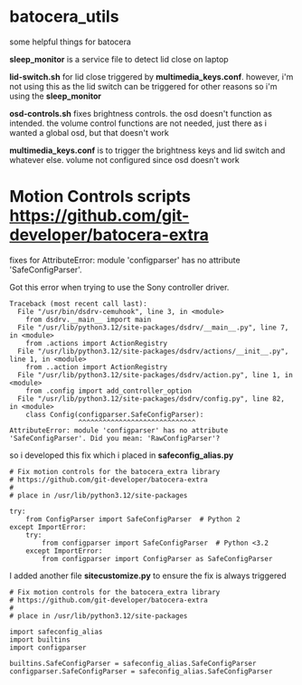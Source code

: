 # batocera_utils
some helpful things for batocera

**sleep_monitor** is a service file to detect lid close on laptop

**lid-switch.sh** for lid close triggered by **multimedia_keys.conf**. however, i'm not using this as the lid switch can be triggered for other reasons so i'm using the **sleep_monitor**

**osd-controls.sh** fixes brightness controls. the osd doesn't function as intended. the volume control functions are not needed, just there as i wanted a global osd, but that doesn't work

**multimedia_keys.conf** is to trigger the brightness keys and lid switch and whatever else. volume not configured since osd doesn't work


# Motion Controls scripts https://github.com/git-developer/batocera-extra     
fixes for AttributeError: module 'configparser' has no attribute 'SafeConfigParser'.     

Got this error when trying to use the Sony controller driver.

```
Traceback (most recent call last):
  File "/usr/bin/dsdrv-cemuhook", line 3, in <module>
    from dsdrv.__main__ import main
  File "/usr/lib/python3.12/site-packages/dsdrv/__main__.py", line 7, in <module>
    from .actions import ActionRegistry
  File "/usr/lib/python3.12/site-packages/dsdrv/actions/__init__.py", line 1, in <module>
    from ..action import ActionRegistry
  File "/usr/lib/python3.12/site-packages/dsdrv/action.py", line 1, in <module>
    from .config import add_controller_option
  File "/usr/lib/python3.12/site-packages/dsdrv/config.py", line 82, in <module>
    class Config(configparser.SafeConfigParser):
                 ^^^^^^^^^^^^^^^^^^^^^^^^^^^^^
AttributeError: module 'configparser' has no attribute 'SafeConfigParser'. Did you mean: 'RawConfigParser'?
```

so i developed this fix which i placed in **safeconfig_alias.py**
```
# Fix motion controls for the batocera_extra library
# https://github.com/git-developer/batocera-extra
#
# place in /usr/lib/python3.12/site-packages

try:
    from ConfigParser import SafeConfigParser  # Python 2
except ImportError:
    try:
        from configparser import SafeConfigParser  # Python <3.2
    except ImportError:
        from configparser import ConfigParser as SafeConfigParser

```

I added another file **sitecustomize.py** to ensure the fix is always triggered
```
# Fix motion controls for the batocera_extra library
# https://github.com/git-developer/batocera-extra
#
# place in /usr/lib/python3.12/site-packages

import safeconfig_alias
import builtins
import configparser

builtins.SafeConfigParser = safeconfig_alias.SafeConfigParser
configparser.SafeConfigParser = safeconfig_alias.SafeConfigParser

```

